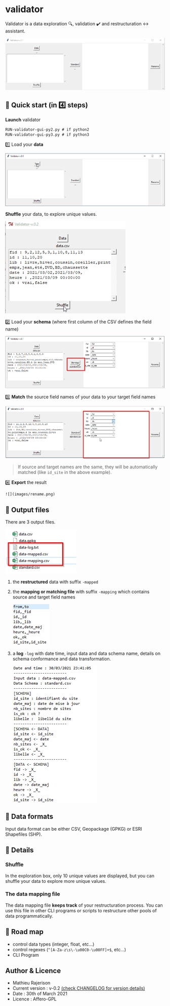 # validator

Validator is a data exploration 🔍, validation ✔️ and restructuration ↔️ assistant.

![](images/demo.gif)

## 📘 Quick start (in 4️⃣ steps)
**Launch** validator

	RUN-validator-gui-py2.py # if python2
	RUN-validator-gui-py3.py # if python3

1️⃣ Load your **data**

![](images/load-data.png)

 **Shuffle** your data, to explore unique values.

![](images/demo-shuffle.gif)

2️⃣ Load your **schema** (where first column of the CSV defines the field name)

![](images/standard.png)

3️⃣ **Match** the source field names of your data to your target field names

![](images/match.png)

> If source and target names are the same, they will be automatically matched (like `id_site` in the above example).

4️⃣ **Export** the result

	![](images/rename.png)

## 📄 Output files

There are 3 output files.

![](images/exports.png)

1. the **restructured** data with suffix `-mapped`
2. the **mapping or matching file** with suffix `-mapping` which contains source and target field names

	![](images/mapping.png)

3. a **log** `-log` with date time, input data and data schema name, details on schema conformance and data transformation.

	![](images/log.png)

## 📄 Data formats
Input data format can be either CSV, Geopackage (GPKG) or ESRI Shapefiles (SHP).

## 🔎 Details
### Shuffle
In the exploration box, only 10 unique values are displayed, but you can shuffle your data to explore more unique values.

### The data mapping file
The data mapping file **keeps track** of your restructuration process. You can use this file in other CLI programs or scripts to restructure other pools of data programmatically.

## 🚗 Road map
- control data types (integer, float, etc...)
- control regexes (`^[A-Za-z\s\-\u00C0-\u00FF]+$`, etc...)
- CLI Program

## Author & Licence
- Mathieu Rajerison
- Current version : v-0.2 [(check CHANGELOG for version details)](CHANGELOG.md)
- Date : 30th of March 2021
- Licence : Affero-GPL


